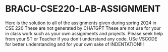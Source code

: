 # BRACU-CSE220-LAB-ASSIGNMENT
Here is the solution to all of the assignments given during spring 2024 in CSE 220
These are not generated by CHATGPT 
These are not use for your in class work such as your own assignments and projects.
Please seek help from your ST or Teacher if you don't understand any code. 
USe VSCODE for better understanding and for your own sake of INDENTATION!!!
